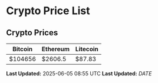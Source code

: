 # Crypto Price List

## Crypto Prices
| Bitcoin | Ethereum | Litecoin |
| ------- | -------- | -------- |
| $104656 | $2606.5 | $87.83 |
**Last Updated:** 2025-06-05 08:55 UTC
**Last Updated:** $DATE$
